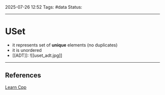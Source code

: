 
2025-07-26 12:52
Tags: #data
Status:

---
# USet
- it represents set of **unique** elements (no duplicates)
- it is unordered
- [[ADT]]:
![[uset_adt.jpg]]


---
## References
[Learn Cpp](https://opendatastructures.org/ods-cpp/1_2_Interfaces.html)


